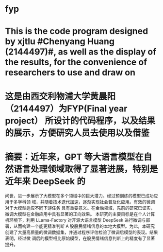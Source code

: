 # fyp
# This is the code program designed by xjtlu #Chenyang Huang (2144497)#, as well as the display of the results, for the convenience of researchers to use and draw on
# 这是由西交利物浦大学黄晨阳 （2144497）为FYP(Final year project） 所设计的代码程序，以及结果的展示，方便研究人员去使用以及借鉴
# 摘要：近年来，GPT 等大语言模型在自然语言处理领域取得了显著进展，特别是近年来 DeepSeek 的
问世，进一步展示了大模型在多个领域中的巨大潜力。经过预训练的模型已成功应用于多学科领
域，并随着技术迭代加速，逐渐实现社会普及化应用。有效的微调对于大模型适应不同下游任务
具有重要意义。在金融领域，先前的研究已证实，微调大模型在金融应用中具有显著的正向效果。
本研究的主要目标是在个人计算机环境下，利用 LLama-Factory 对开源大语言模型 DeepSeek
进行微调与部署，从而构建一个能更精准判断 A 股股民情绪信息的本地大模型。为此，本研究
创建了大量高质量的微调数据集，并通过程序评估检验了微调后模型的表现。结果表明，经过微
调后的模型相比原始模型，在股民情绪信息判断上的精度有了显著提升。

